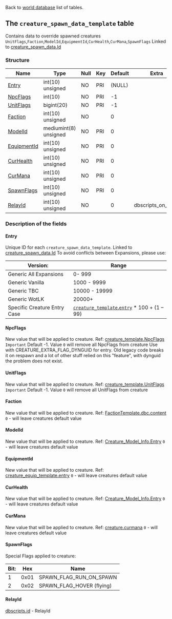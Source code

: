 Back to [world database](https://github.com/cmangos/issues/wiki/mangosdb_struct) list of tables.

## The `creature_spawn_data_template` table

Contains data to override spawned creatures `UnitFlags`,`Faction`,`ModelId`,`EquipmentId`,`CurHealth`,`CurMana`,`SpawnFlags`
Linked to [creature_spawn_data.Id](creature_spawn_data)

### Structure

| Name                                                    | Type                  | Null | Key | Default | Extra |
| ------------------------------------------------------- | --------------------- | ---- | --- | ------- | ----- |
| [Entry](creature_spawn_data_template#Entry)             | int(10) unsigned      | NO   | PRI | (NULL)  |       |
| [NpcFlags](creature_spawn_data_template#NpcFlags)       | int(10)               | NO   | PRI | -1      |       |
| [UnitFlags](creature_spawn_data_template#UnitFlags)     | bigint(20)            | NO   | PRI | -1      |       |
| [Faction](creature_spawn_data_template#Faction)         | int(10) unsigned      | NO   |     | 0       |       |
| [ModelId](creature_spawn_data_template#ModelId)         | mediumint(8) unsigned | NO   | PRI | 0       |       |
| [EquipmentId](creature_spawn_data_template#EquipmentId) | int(10) unsigned      | NO   | PRI | 0       |       |
| [CurHealth](creature_spawn_data_template#CurHealth)     | int(10) unsigned      | NO   | PRI | 0       |       |
| [CurMana](creature_spawn_data_template#CurMana)         | int(10) unsigned      | NO   | PRI | 0       |       |
| [SpawnFlags](creature_spawn_data_template#SpawnFlags)   | int(10) unsigned      | NO   | PRI | 0       |       |
| [RelayId](creature_spawn_data_template#RelayId)         | int(10) unsigned      | NO   |     | 0       | dbscripts_on_relay |

### Description of the fields

#### Entry

Unique ID for each `creature_spawn_data_template`. Linked to [creature_spawn_data.Id](creature_spawn_data#Id)
To avoid conflicts between Expansions, please use:

| Version:              | Range         |
| ----------------------|---------------|
| Generic All Expansions| 0- 999        |
| Generic Vanilla       | 1000 - 9999   |
| Generic TBC           | 10000 - 19999 |
| Generic WotLK         | 20000+        |
| Specific Creature Entry Case|[`creature_template`.`entry`](creature_template#entry) * 100 + (1 – 99)|

#### NpcFlags

New value that will be applied to creature. Ref: [creature_template.NpcFlags](creature_template#NpcFlags)
`Important` Default -1. Value `0` will remove all NpcFlags from creature
Use with CREATURE_EXTRA_FLAG_DYNGUID for entry. Old legacy code breaks it on respawn and a lot of other stuff relied on this "feature", with dynguid the problem does not exist.

#### UnitFlags

New value that will be applied to creature. Ref: [creature_template.UnitFlags](creature_template#UnitFlags)
`Important` Default -1. Value `0` will remove all UnitFlags from creature
 
#### Faction

New value that will be applied to creature. Ref: [FactionTemplate.dbc.content](FactionTemplate.dbc#content)
`0` - will leave creatures default value

#### ModelId

New value that will be applied to creature. Ref: [Creature_Model_Info.Entry](Creature_Model_Info#Entry)
`0` - will leave creatures default value

#### EquipmentId

New value that will be applied to creature. Ref: [creature_equip_template.entry](creature_equip_template#entry)
`0` - will leave creatures default value

#### CurHealth

New value that will be applied to creature. Ref: [Creature_Model_Info.Entry](Creature_Model_Info#Entry)
`0` - will leave creatures default value

#### CurMana

New value that will be applied to creature. Ref: [creature.curmana](creature#curmana)
`0` - will leave creatures default value

#### SpawnFlags

Special Flags applied to creature:

| Bit: |Hex  | Name                       |
| -----|-----|----------------------------|
| 1    |0x01 |SPAWN_FLAG_RUN_ON_SPAWN     |
| 2    |0x02 |SPAWN_FLAG_HOVER (flying)   |

#### RelayId

[dbscripts.id](dbscripts#id) - RelayId

